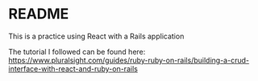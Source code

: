 # README


This is a practice using React with a Rails application

The tutorial I followed can be found here: https://www.pluralsight.com/guides/ruby-ruby-on-rails/building-a-crud-interface-with-react-and-ruby-on-rails
